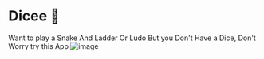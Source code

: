 # Dicee 🎲
Want to play a Snake And Ladder Or Ludo
But you Don't Have a Dice,
Don't Worry try this App
![image](https://user-images.githubusercontent.com/79736441/122703302-dfecb680-d26e-11eb-883f-ebd77e043e00.png)
